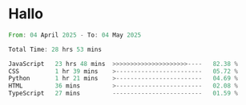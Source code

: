 # Hallo
<!--START_SECTION:waka-->

```rust
From: 04 April 2025 - To: 04 May 2025

Total Time: 28 hrs 53 mins

JavaScript   23 hrs 48 mins  >>>>>>>>>>>>>>>>>>>>>----   82.38 %
CSS          1 hr 39 mins    >------------------------   05.72 %
Python       1 hr 21 mins    >------------------------   04.69 %
HTML         36 mins         >------------------------   02.08 %
TypeScript   27 mins         -------------------------   01.59 %
```

<!--END_SECTION:waka-->
